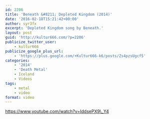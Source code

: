 ```yaml
---
id: 2206
title: 'Beneath &#8211; Depleted Kingdom (2014)'
date: '2016-02-18T15:21:42+00:00'
author: syr3fx
excerpt: 'Depleted Kingdom song by Beneath.'
layout: post
guid: 'http://kultur666.com/?p=2206'
publicize_twitter_user:
    - kultur666
publicize_google_plus_url:
    - 'https://plus.google.com/+Kultur666-k6/posts/Zs4pzsUgcf5'
categories:
    - '2014'
    - 'Death Metal'
    - Iceland
    - Videos
tags:
    - metal
    - video
format: video
---
```


https://www.youtube.com/watch?v=IddsePX9\_Y4